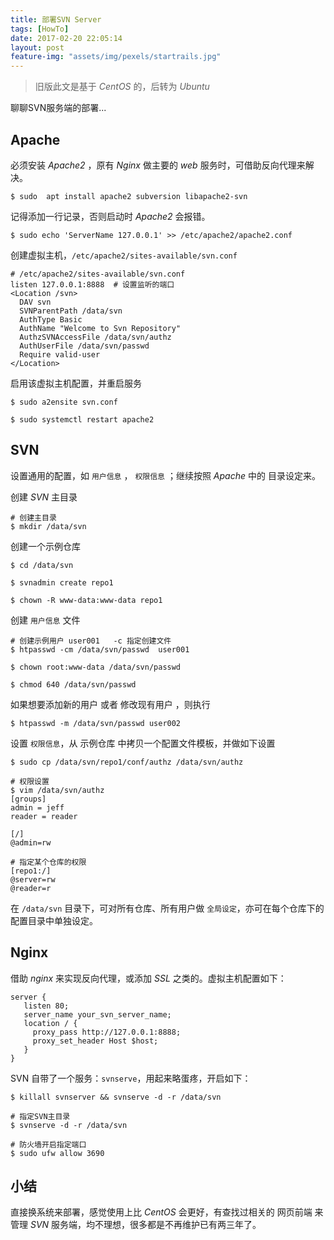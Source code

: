 ```yaml
---
title: 部署SVN Server
tags: [HowTo]
date: 2017-02-20 22:05:14
layout: post
feature-img: "assets/img/pexels/startrails.jpg"
---
```


> 旧版此文是基于 *CentOS* 的，后转为 *Ubuntu* 

聊聊SVN服务端的部署...

<!--more-->

## Apache

必须安装 *Apache2* ，原有 *Nginx* 做主要的 *web* 服务时，可借助反向代理来解决。

```shell
$ sudo  apt install apache2 subversion libapache2-svn
```

记得添加一行记录，否则启动时 *Apache2* 会报错。

```shell
$ sudo echo 'ServerName 127.0.0.1' >> /etc/apache2/apache2.conf
```

创建虚拟主机，`/etc/apache2/sites-available/svn.conf`

```shell
# /etc/apache2/sites-available/svn.conf
listen 127.0.0.1:8888  # 设置监听的端口
<Location /svn>
  DAV svn
  SVNParentPath /data/svn
  AuthType Basic
  AuthName "Welcome to Svn Repository"
  AuthzSVNAccessFile /data/svn/authz
  AuthUserFile /data/svn/passwd
  Require valid-user
</Location>
```

启用该虚拟主机配置，并重启服务

```shell
$ sudo a2ensite svn.conf

$ sudo systemctl restart apache2
```

## SVN

设置通用的配置，如 `用户信息` ， `权限信息` ；继续按照 *Apache* 中的 目录设定来。

创建 *SVN*  主目录

```shell
# 创建主目录
$ mkdir /data/svn
```

创建一个示例仓库

```shell
$ cd /data/svn

$ svnadmin create repo1

$ chown -R www-data:www-data repo1
```

创建 `用户信息` 文件

```shell
# 创建示例用户 user001   -c 指定创建文件
$ htpasswd -cm /data/svn/passwd  user001 

$ chown root:www-data /data/svn/passwd

$ chmod 640 /data/svn/passwd

```

如果想要添加新的用户 或者 修改现有用户 ，则执行

```shell
$ htpasswd -m /data/svn/passwd user002
```

设置 `权限信息`，从 示例仓库 中拷贝一个配置文件模板，并做如下设置

```shell
$ sudo cp /data/svn/repo1/conf/authz /data/svn/authz

# 权限设置
$ vim /data/svn/authz
[groups]
admin = jeff
reader = reader

[/]
@admin=rw

# 指定某个仓库的权限
[repo1:/]
@server=rw
@reader=r
```

在 `/data/svn` 目录下，可对所有仓库、所有用户做 `全局设定`，亦可在每个仓库下的配置目录中单独设定。


## Nginx

借助 *nginx* 来实现反向代理，或添加 *SSL* 之类的。虚拟主机配置如下：

```shell
server {
   listen 80;
   server_name your_svn_server_name;
   location / {
     proxy_pass http://127.0.0.1:8888;
     proxy_set_header Host $host;
   }
}
```

SVN 自带了一个服务：`svnserve`，用起来略蛋疼，开启如下：

```shell
$ killall svnserver && svnserve -d -r /data/svn

# 指定SVN主目录
$ svnserve -d -r /data/svn 

# 防火墙开启指定端口
$ sudo ufw allow 3690
```

## 小结

直接换系统来部署，感觉使用上比 *CentOS* 会更好，有查找过相关的 网页前端 来管理 *SVN* 服务端，均不理想，很多都是不再维护已有两三年了。
